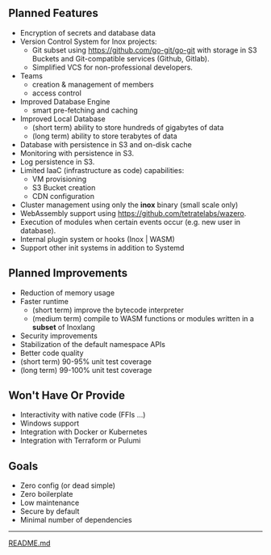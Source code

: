 ## Planned Features

- Encryption of secrets and database data
- Version Control System for Inox projects:
    - Git subset using https://github.com/go-git/go-git with storage in S3 Buckets and Git-compatible services (Github, Gitlab).
    - Simplified VCS for non-professional developers.
- Teams
    - creation & management of members
    - access control
- Improved Database Engine
    - smart pre-fetching and caching
- Improved Local Database
    - (short term) ability to store hundreds of gigabytes of data
    - (long term)  ability to store terabytes of data
- Database with persistence in S3 and on-disk cache
- Monitoring with persistence in S3.
- Log persistence in S3.
- Limited IaaC (infrastructure as code) capabilities:
    - VM provisioning
    - S3 Bucket creation
    - CDN configuration
- Cluster management using only the **inox** binary (small scale only)
- WebAssembly support using https://github.com/tetratelabs/wazero.
- Execution of modules when certain events occur (e.g. new user in database).
- Internal plugin system or hooks (Inox | WASM)
- Support other init systems in addition to Systemd

## Planned Improvements

- Reduction of memory usage
- Faster runtime
    - (short term) improve the bytecode interpreter
    - (medium term) compile to WASM functions or modules written in a **subset** of Inoxlang
- Security improvements
- Stabilization of the default namespace APIs
- Better code quality
- (short term) 90-95% unit test coverage
- (long term) 99-100% unit test coverage

## Won't Have Or Provide 

- Interactivity with native code (FFIs ...)
- Windows support
- Integration with Docker or Kubernetes
- Integration with Terraform or Pulumi

## Goals

- Zero config (or dead simple)
- Zero boilerplate
- Low maintenance
- Secure by default
- Minimal number of dependencies

___

[README.md](./README.md)